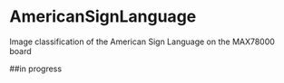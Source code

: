# AmericanSignLanguage
Image classification of the American Sign Language on the MAX78000 board

##in progress




